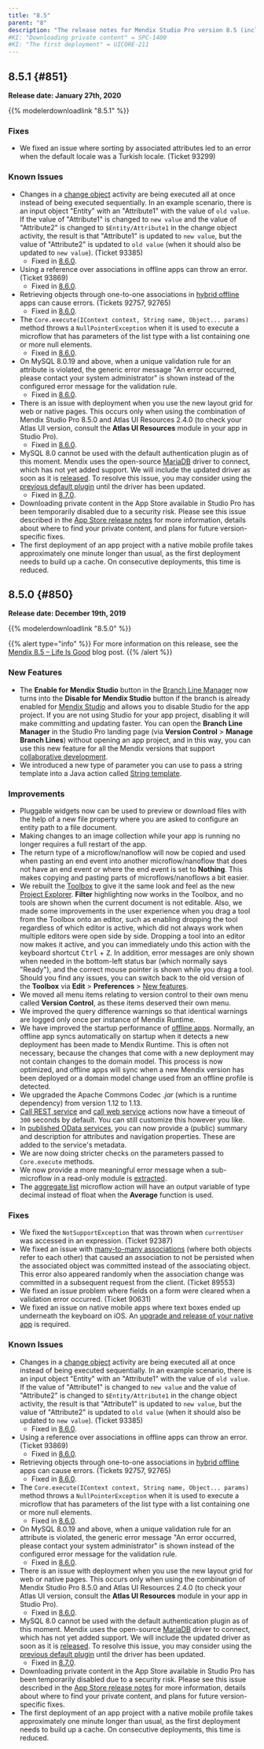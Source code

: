 ```yaml
---
title: "8.5"
parent: "8"
description: "The release notes for Mendix Studio Pro version 8.5 (including all patches) with details on new features, bug fixes, and known issues."
#KI: "Downloading private content" = SPC-1400
#KI: "The first deployment" = UICORE-211
---
```


## 8.5.1 {#851}

**Release date: January 27th, 2020**

{{% modelerdownloadlink "8.5.1" %}}

### Fixes

* We fixed an issue where sorting by associated attributes led to an error when the default locale was a Turkish locale. (Ticket 93299)

### Known Issues

* Changes in a [change object](/refguide/change-object) activity are being executed all at once instead of being executed sequentially. In an example scenario, there is an input object "Entity" with an "Attribute1" with the value of `old value`. If the value of "Attribute1" is changed to `new value` and the value of "Attribute2" is changed to `$Entity/Attribute1` in the change object activity, the result is that "Attribute1" is updated to `new value`, but the value of "Attribute2" is updated to `old value` (when it should also be updated to `new value`). (Ticket 93385)
	* Fixed in [8.6.0](8.6#93385).
* Using a reference over associations in offline apps can throw an error. (Ticket 93869)
	* Fixed in [8.6.0](8.6#93869).
* Retrieving objects through one-to-one associations in [hybrid offline](/refguide/navigation#hybrid-profiles) apps can cause errors. (Tickets 92757, 92765)
	* Fixed in [8.6.0](8.6#93869).
* The `Core.execute(IContext context, String name, Object... params)` method throws a `NullPointerException` when it is used to execute a microflow that has parameters of the list type with a list containing one or more null elements.
	* Fixed in [8.6.0](8.6#2212).
* On MySQL 8.0.19 and above, when a unique validation rule for an attribute is violated, the generic error message "An error occurred, please contact your system administrator" is shown instead of the configured error message for the validation rule.
	* Fixed in [8.6.0](8.6#1929).
* There is an issue with deployment when you use the new layout grid for web or native pages. This occurs only when using the combination of Mendix Studio Pro 8.5.0 and Atlas UI Resources 2.4.0 (to check your Atlas UI version, consult the **Atlas UI Resources** module in your app in Studio Pro).
	* Fixed in [8.6.0](8.6#1254).
* MySQL 8.0 cannot be used with the default authentication plugin as of this moment. Mendix uses the open-source [MariaDB](https://mariadb.com/) driver to connect, which has not yet added support. We will include the updated driver as soon as it is [released](https://jira.mariadb.org/browse/CONJ-663). To resolve this issue, you may consider using the [previous default plugin](https://mysqlserverteam.com/upgrading-to-mysql-8-0-default-authentication-plugin-considerations/) until the driver has been updated.
	* Fixed in [8.7.0](8.7#1530).
* Downloading private content in the App Store available in Studio Pro has been temporarily disabled due to a security risk. Please see this issue described in the [App Store release notes](../app-store/index#private-fix) for more information, details about where to find your private content, and plans for future version-specific fixes.
* The first deployment of an app project with a native mobile profile takes approximately one minute longer than usual, as the first deployment needs to build up a cache. On consecutive deployments, this time is reduced.

## 8.5.0 {#850}

**Release date: December 19th, 2019**

{{% modelerdownloadlink "8.5.0" %}}

{{% alert type="info" %}}
For more information on this release, see the [Mendix 8.5 – Life Is Good](https://www.mendix.com/blog/mendix-8-5-life-is-good/) blog post.
{{% /alert %}}

### New Features

* The **Enable for Mendix Studio** button in the [Branch Line Manager](/refguide/branch-line-manager-dialog) now turns into the **Disable for Mendix Studio** button if the branch is already enabled for [Mendix Studio](/studio/general) and allows you to disable Studio for the app project. If you are not using Studio for your app project, disabling it will make committing and updating faster. You can open the **Branch Line Manager** in the Studio Pro landing page (via **Version Control** > **Manage Branch Lines**)  without opening an app project, and in this way, you can use this new feature for all the Mendix versions that support [collaborative development](/refguide/collaborative-development).
* We introduced a new type of parameter you can use to pass a string template into a Java action called [String template](/refguide/java-actions#string-template-type).

### Improvements

* Pluggable widgets now can be used to preview or download files with the help of a new file property where you are asked to configure an entity path to a file document.
* Making changes to an image collection while your app is running no longer requires a full restart of the app.
* The return type of a microflow/nanoflow will now be copied and used when pasting an end event into another microflow/nanoflow that does not have an end event or where the end event is set to **Nothing**. This makes copying and pasting parts of microflows/nanoflows a bit easier.
* We rebuilt the [Toolbox](/refguide/view-menu#toolbox) to give it the same look and feel as the new [Project Explorer](/refguide/project-explorer). **Filter** highlighting now works in the Toolbox, and no tools are shown when the current document is not editable. Also, we made some improvements in the user experience when you drag a tool from the Toolbox onto an editor, such as enabling dropping the tool regardless of which editor is active, which did not always work when multiple editors were open side by side. Dropping a tool into an editor now makes it active, and you can immediately undo this action with the keyboard shortcut <kbd>Ctrl</kbd> + <kbd>Z</kbd>. In addition, error messages are only shown when needed in the bottom-left status bar (which normally says "Ready"), and the correct mouse pointer is shown while you drag a tool. Should you find any issues, you can switch back to the old version of the **Toolbox** via **Edit** > **Preferences** > [New features](/refguide/preferences-dialog#new-features).
* We moved all menu items relating to version control to their own menu called **Version Control**, as these items deserved their own menu.
* We improved the query difference warnings so that identical warnings are logged only once per instance of Mendix Runtime.
* We have improved the startup performance of [offline apps](/refguide/offline-first). Normally, an offline app syncs automatically on startup when it detects a new deployment has been made to Mendix Runtime. This is often not necessary, because the changes that come with a new deployment may not contain changes to the domain model. This process is now optimized, and offline apps will sync when a new Mendix version has been deployed or a domain model change used from an offline profile is detected.
* We upgraded the Apache Commons Codec *.jar* (which is a runtime dependency) from version 1.12 to 1.13.
* [Call REST service](/refguide/call-rest-action) and [call web service](/refguide/call-web-service-action) actions now have a timeout of `300` seconds by default. You can still customize this however you like.
* In [published OData services](/refguide/published-odata-services), you can now provide a (public) summary and description for attributes and navigation properties. These are added to the service's metadata.
* We are now doing stricter checks on the parameters passed to `Core.execute` methods.
* We now provide a more meaningful error message when a sub-microflow in a read-only module is [extracted](/howto/logic-business-rules/extract-and-use-sub-microflows).
* The [aggregate list](/refguide/aggregate-list) microflow action will have an output variable of type decimal instead of float when the **Average** function is used.

### Fixes

* We fixed the `NotSupportException` that was thrown when `currentUser` was accessed in an expression. (Ticket 92387)
* We fixed an issue with [many-to-many associations](/refguide/association-member-properties#types) (where both objects refer to each other) that caused an association to not be persisted when the associated object was committed instead of the associating object. This error also appeared randomly when the association change was committed in a subsequent request from the client. (Ticket 89553)
* We fixed an issue problem where fields on a form were cleared when a validation error occurred. (Ticket 90631)
* We fixed an issue on native mobile apps where text boxes ended up underneath the keyboard on iOS. An [upgrade and release of your native app](/refguide/native-builder#sync-your-repository) is required.

### Known Issues

* Changes in a [change object](/refguide/change-object) activity are being executed all at once instead of being executed sequentially. In an example scenario, there is an input object "Entity" with an "Attribute1" with the value of `old value`. If the value of "Attribute1" is changed to `new value` and the value of "Attribute2" is changed to `$Entity/Attribute1` in the change object activity, the result is that "Attribute1" is updated to `new value`, but the value of "Attribute2" is updated to `old value` (when it should also be updated to `new value`). (Ticket 93385)
	* Fixed in [8.6.0](8.6#93385).
* Using a reference over associations in offline apps can throw an error. (Ticket 93869)
	* Fixed in [8.6.0](8.6#93869).
* Retrieving objects through one-to-one associations in [hybrid offline](/refguide/navigation#hybrid-profiles) apps can cause errors. (Tickets 92757, 92765)
	* Fixed in [8.6.0](8.6#93869).
* The `Core.execute(IContext context, String name, Object... params)` method throws a `NullPointerException` when it is used to execute a microflow that has parameters of the list type with a list containing one or more null elements.
	* Fixed in [8.6.0](8.6#2212).
* On MySQL 8.0.19 and above, when a unique validation rule for an attribute is violated, the generic error message "An error occurred, please contact your system administrator" is shown instead of the configured error message for the validation rule.
	* Fixed in [8.6.0](8.6#1929).
* There is an issue with deployment when you use the new layout grid for web or native pages. This occurs only when using the combination of Mendix Studio Pro 8.5.0 and Atlas UI Resources 2.4.0 (to check your Atlas UI version, consult the **Atlas UI Resources** module in your app in Studio Pro).
	* Fixed in [8.6.0](8.6#1254).
* MySQL 8.0 cannot be used with the default authentication plugin as of this moment. Mendix uses the open-source [MariaDB](https://mariadb.com/) driver to connect, which has not yet added support. We will include the updated driver as soon as it is [released](https://jira.mariadb.org/browse/CONJ-663). To resolve this issue, you may consider using the [previous default plugin](https://mysqlserverteam.com/upgrading-to-mysql-8-0-default-authentication-plugin-considerations/) until the driver has been updated.
	* Fixed in [8.7.0](8.7#1530).
* Downloading private content in the App Store available in Studio Pro has been temporarily disabled due to a security risk. Please see this issue described in the [App Store release notes](../app-store/index#private-fix) for more information, details about where to find your private content, and plans for future version-specific fixes.
* The first deployment of an app project with a native mobile profile takes approximately one minute longer than usual, as the first deployment needs to build up a cache. On consecutive deployments, this time is reduced.
